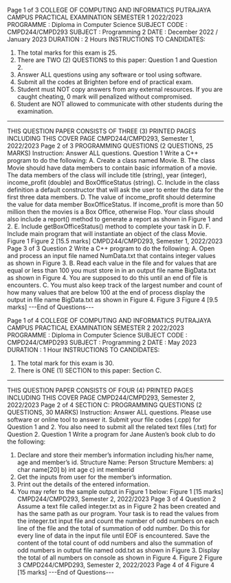 Page 1 of 3
COLLEGE OF COMPUTING AND INFORMATICS
PUTRAJAYA CAMPUS
PRACTICAL EXAMINATION
SEMESTER 1 2022/2023
PROGRAMME : Diploma in Computer Science
SUBJECT CODE : CMPD244/CMPD293
SUBJECT : Programming 2
DATE : December 2022 / January 2023
DURATION : 2 Hours
INSTRUCTIONS TO CANDIDATES:
1. The total marks for this exam is 25.
2. There are TWO (2) QUESTIONS to this paper: Question 1 and Question 2.
3. Answer ALL questions using any software or tool using software.
4. Submit all the codes at Brighten before end of practical exam.
5. Student must NOT copy answers from any external resources. If you are caught
cheating, 0 mark will penalized without compromised.
6. Student are NOT allowed to communicate with other students during the
examination.
__________________________________________________________________
THIS QUESTION PAPER CONSISTS OF THREE (3) PRINTED PAGES
INCLUDING THIS COVER PAGE
CMPD244/CMPD293, Semester 1, 2022/2023
Page 2 of 3
PROGRAMMING QUESTIONS (2 QUESTIONS, 25 MARKS)
Instruction: Answer ALL questions.
Question 1
Write a C++ program to do the following:
A. Create a class named Movie.
B. The class Movie should have data members to contain basic information of a
movie. The data members of the class will include title (string), year
(integer), income_profit (double) and BoxOfficeStatus (string).
C. Include in the class definition a default constructor that will ask the user to enter the
data for the first three data members.
D. The value of income_profit should determine the value for data member
BoxOfficeStatus. If income_profit is more than 50 million then the
movies is a Box Office, otherwise Flop. Your class should also include a
report() method to generate a report as shown in Figure 1 and 2.
E. Include getBoxOfficeStatus() method to complete your task in D.
F. Include main program that will instantiate an object of the class Movie.
Figure 1
Figure 2
[15.5 marks]
CMPD244/CMPD293, Semester 1, 2022/2023
Page 3 of 3
Question 2
Write a C++ program to do the following:
A. Open and process an input file named NumData.txt that contains integer values
as shown in Figure 3.
B. Read each value in the file and for values that are equal or less than 100 you must
store in in an output file name BigData.txt as shown in Figure 4. You are
supposed to do this until an end of file is encounters.
C. You must also keep track of the largest number and count of how many values that
are below 100 at the end of process display the output in file name BigData.txt
as shown in Figure 4.
Figure 3
Figure 4
[9.5 marks]
---End of Questions---


























Page 1 of 4
COLLEGE OF COMPUTING AND INFORMATICS
PUTRAJAYA CAMPUS
PRACTICAL EXAMINATION
SEMESTER 2 2022/2023
PROGRAMME : Diploma in Computer Science
SUBJECT CODE : CMPD244/CMPD293
SUBJECT : Programming 2
DATE : May 2023
DURATION : 1 Hour
INSTRUCTIONS TO CANDIDATES:
1. The total mark for this exam is 30.
2. There is ONE (1) SECTION to this paper: Section C.
_____________________________________________________________________
THIS QUESTION PAPER CONSISTS OF FOUR (4) PRINTED PAGES
INCLUDING THIS COVER PAGE
CMPD244/CMPD293, Semester 2, 2022/2023
Page 2 of 4
SECTION C: PROGRAMMING QUESTIONS (2 QUESTIONS, 30 MARKS)
Instruction: Answer ALL questions. Please use software or online tool to answer
it. Submit your file codes (.cpp) for Question 1 and 2. You also need to submit all
the related text files (.txt) for Question 2.
Question 1
Write a program for Jane Austen’s book club to do the following:
1. Declare and store their member’s information including his/her name, age and
member’s id.
Structure Name: Person
Structure Members:
a) char name[20]
b) int age
c) int memberid
2. Get the inputs from user for the member’s information.
3. Print out the details of the entered information.
4. You may refer to the sample output in Figure 1 below:
Figure 1
[15 marks]
CMPD244/CMPD293, Semester 2, 2022/2023
Page 3 of 4
Question 2
Assume a text file called integer.txt as in Figure 2 has been created and has the
same path as our program. Your task is to read the values from the integer.txt
input file and count the number of odd numbers on each line of the file and the total of
summation of odd number. Do this for every line of data in the input file until EOF is
encountered. Save the content of the total count of odd numbers and also the summation
of odd numbers in output file named odd.txt as shown in Figure 3. Display the total
of all numbers on console as shown in Figure 4.
Figure 2
Figure 3
CMPD244/CMPD293, Semester 2, 2022/2023
Page 4 of 4
Figure 4
[15 marks]
---End of Questions---
